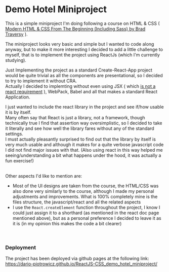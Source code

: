 # Demo Hotel Miniproject

This is a simple miniproject I'm doing following a course on HTML & CSS ( [Modern HTML & CSS From The Beginning (Including Sass) by Brad Traversy](https://www.udemy.com/course/modern-html-css-from-the-beginning/) ).

The miniproject looks very basic and simple but I wanted to code along anyway, but to make it more interesting I decided to add a little challenge to myself, that is to implement the project using ReactJs (which I'm currently studying).

Just Implementing the project as a standard Create-React-App project would be quite trivial as all the components are presentational, so I decided to try to implement it without CRA.\
Actually I decided to implemting without even using JSX ( which [is not a react requirement](https://reactjs.org/docs/react-without-jsx.html) ), WebPack, Babel and all that makes a standard React Application.

I just wanted to include the react library in the project and see if/how usable it is by itself.\
Many often say that React is just a library, not a framework, though technically true I find that assertion way oversimplistic, so I decided to take it literally and see how well the library fares without any of the standard settings.\
I must actually pleasantly surprised to find out that the library by itself is very much usable and although it makes for a quite verbose javascript code I did not find major issues with that. (Also using react in this way helped me seeing/understanding a bit what happens under the hood, it was actually a fun exercise!)

\
Other aspects I'd like to mention are:
 - Most of the UI designs are taken from the course, the HTML/CSS was also done very similarly to the course, although I made my personal adjustments and improvements. What is 100% completely mine is the files structure, the javascript/react and all the related aspects
- I use the `React.createElement` function throughout the project, I know I could just assign it to a shorthard (as mentioned in the react doc page mentioned above), but as a personal preference I decided to leave it as it is (in my opinion this makes the code a bit clearer)
\
\
\
&NewLine;

 ### Deployment
 The project has been deployed via github pages at the following link:\
 https://dario-piotrowicz.github.io/ReactJS-CSS_demo_hotel_miniproject/
